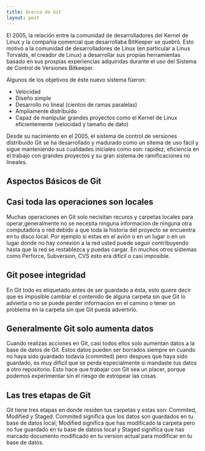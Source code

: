 ```yaml
---
title: Acerca de Git
layout: post
---
```

El 2005, la relación entre la comunidad de desarrolladores del Kernel de Linux y la compañia comercial que desarrollaba BitKeeper se quebró. Esto motivó a la comunidad de desarrolladores de Linux (en particular a Linus Torvalds, el creador de Linux) a desarrollar sus propias herramientas basado en sus prospias experiencias adquiridas durante el uso del Sistema de Control de Versiones Bitkeeper.

Algunos de los objetivos de éste nuevo sistema fúeron:

+	Velocidad
+	Diseño simple
+	Desarrollo no lineal (cientos de ramas paralelas)
+	Ampliamente distribuido
+	Capaz de manipular grandes proyectos como el Kernel de Linux eficientemente (velocidad y tamaño de dato)

Desde su nacimiento en el 2005, el sistema de control de versiones distribuido Git se ha desarrollado y madurado como un sitema de uso fácil y sigue manteniendo sus cualidades iniciales como son: rapidez, eficiencia en el trabajo con grandes proyectos y su gran sistema de ramificaciones no lineales.

## Aspectos Básicos de Git

## Casi toda las operaciones son locales

Muchas operaciones en Git solo necisitan recuros y carpetas locales para operar,generalmente no se necesita ninguna información de ninguna otra computadora o red debido a que toda la historia del proyecto se encuentra en tu disco local. Por ejemplo sí estas en el avión o en un lugar o en un lugar donde no hay conexión a la red usted puede seguir contribuyendo hasta que la red se restablezca y puedas cargar. En muchos otros sistemas como Perforce, Subversion, CVS esto era difícil o casi imposible.

## Git posee integridad

En Git todo es etiquetado antes de ser guardado a ésta, esto quiere decir que es imposible cambiar el contenido de alguna carpeta sin que Git lo advierta o no se puede perder informacion en el camino o tener un problema en la carpeta sin que Git pueda advertirlo.

## Generalmente Git solo aumenta datos

Cuando realizas acciones en Git, casi todos ellos solo aumentan datos a la base de datos de Git. Estos datos pueden ser borrados siempre en cuando no haya sido guardado todavia (commited) pero despues que haya sido guardado, es muy dificil que se perda especialmente si mandaste tus datos a otro repositorio. Esto hace que trabajar con Git sea un placer, porque podemos experimentar sin el riesgo de estropear las cosas.

## Las tres etapas de Git

Git tiene tres etapas en donde residen tus carpetas y estas son:
Commited, Modified y Staged. Commited significa que los datos son guardados en tu base de datos local; Modified significa que has modificado la carpeta pero no fue guardado en tu base de datoss local y Staged significa que has marcado documento modificado en tu version actual para modificar en tu base de datos.

